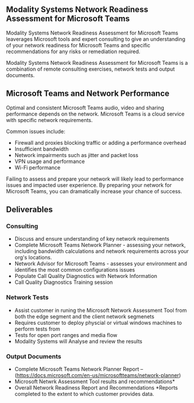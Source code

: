 ## Modality Systems Network Readiness Assessment for Microsoft Teams

Modality Systems Network Readiness Assessment for Microsoft Teams leaverages Microsoft tools and expert consulting to give an understanding of your network readiness for Microsoft Teams and specific recommendations for any risks or remediation required.

Modality Systems Network Readiness Assessment for Microsoft Teams is a combination of remote consulting exercises, network tests and output documents.

## Microsoft Teams and Network Performance

Optimal and consistent Microsoft Teams audio, video and sharing performance depends on the network. Microsoft Teams is a cloud service with specific network requirements.

Common issues include:
- Firewall and proxies blocking traffic or adding a performance overhead
- Insufficient bandwidth 
- Network impairments such as jitter and packet loss
- VPN usage and performance
- Wi-Fi performance

Failing to assess and prepare your network will likely lead to performance issues and impacted user experience. By preparing your network for Microsoft Teams, you can dramatically increase your chance of success.

## Deliverables

### Consulting 

- Discuss and ensure understanding of key network requirements
- Complete Microsoft Teams Network Planner - assessing your network, including bandwidth calculations and network requirements across your org's locations.
- Network Advisor for Microsoft Teams - assesses your environment and identifies the most common configurations issues
- Populate Call Quality Diagnostics with Network Information
- Call Quality Diagnostics Training session

### Network Tests

- Assist customer in runing the Microsoft Network Assessment Tool from both the edge segment and the client network segmenets
- Requires customer to deploy physcial or virtual windows machines to perform tests from
- Tests for open port ranges and media flow
- Modality Systems will Analyse and review the results

### Output Documents

- Complete Microsoft Teams Network Planner Report – (https://docs.microsoft.com/en-us/microsoftteams/network-planner)
- Microsoft Netwrk Assessment Tool results and recommendations*
- Overall Network Readiness Report and Recommendations 
*Reports completed to the extent to which customer provides data.

